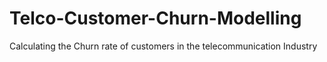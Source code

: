 # Telco-Customer-Churn-Modelling
Calculating the Churn rate of customers in the telecommunication Industry 
